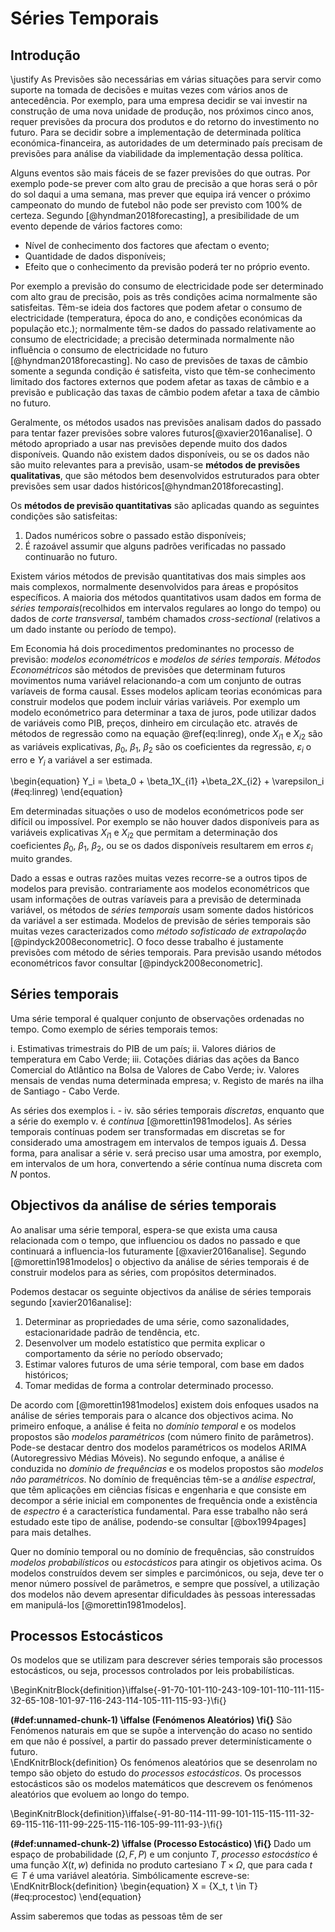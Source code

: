 # Séries Temporais

## Introdução
\justify
As Previsões são necessárias em várias situações para servir como suporte na tomada de decisões e muitas vezes com vários anos de antecedência. Por exemplo, para uma empresa decidir se vai investir na construção de uma  nova unidade de produção, nos próximos cinco anos, requer previsões da procura dos produtos e do retorno do investimento no futuro. Para se decidir sobre a implementação de determinada política económica-financeira, as autoridades de um determinado país precisam de previsões para análise da viabilidade da implementação dessa política.

Alguns eventos são mais fáceis de se fazer previsões do que outras. Por exemplo pode-se prever com alto grau de precisão a que horas será o pôr do sol daqui a uma semana, mas prever que equipa irá vencer o próximo campeonato do mundo de futebol não pode ser previsto com 100% de certeza. Segundo [@hyndman2018forecasting], a presibilidade  de um evento depende de vários factores como:

* Nível de conhecimento dos factores que afectam o evento;
* Quantidade de dados disponíveis;
* Efeito que o conhecimento da previsão poderá ter no próprio evento.
  
Por exemplo a previsão do consumo de electricidade pode ser determinado com alto grau de precisão, pois as três condições acima normalmente são satisfeitas. Têm-se ideia dos factores que podem afetar o consumo de electricidade (temperatura, época do ano, e condições económicas da população etc.); normalmente têm-se dados do passado relativamente ao consumo de electricidade; a precisão determinada normalmente não influência o consumo de electricidade no futuro [@hyndman2018forecasting]. No caso de previsões de taxas de câmbio somente a segunda condição é satisfeita, visto que têm-se conhecimento limitado dos factores externos que podem afetar as taxas de câmbio e a previsão e publicação das taxas de câmbio podem afetar a taxa de câmbio no futuro.

Geralmente, os métodos usados nas previsões analisam dados do passado para tentar fazer previsões sobre valores futuros[@xavier2016analise]. O método apropriado a usar nas previsões depende muito dos dados disponíveis. Quando não existem dados disponíveis, ou se os dados não são muito relevantes para a previsão, usam-se **métodos de previsões qualitativas**, que são métodos bem desenvolvidos estruturados para obter previsões sem usar dados históricos[@hyndman2018forecasting].

Os **métodos de previsão quantitativas** são aplicadas quando as seguintes condições são satisfeitas:

1. Dados numéricos sobre o passado estão disponíveis;
2. É razoável assumir que alguns padrões verificadas no passado continuarão no futuro.

Existem vários métodos de previsão quantitativas dos mais simples aos mais complexos, normalmente desenvolvidos para áreas e propósitos específicos. A maioria dos métodos quantitativos usam dados em forma de *séries temporais*(recolhidos em intervalos regulares ao longo do tempo) ou dados de *corte transversal*, também chamados *cross-sectional* (relativos a um dado instante ou período de tempo).

Em Economia há dois procedimentos predominantes no processo de previsão: *modelos econométricos* e *modelos de séries temporais*.  *Métodos Econométricos* são métodos de previsões que determinam futuros movimentos numa variável relacionando-a com um conjunto de outras varíaveis de forma causal. Esses modelos aplicam teorias económicas para construir modelos que podem incluir várias variáveis. Por exemplo um modelo económetrico para determinar a taxa de juros, pode utilizar  dados de variáveis como PIB, preços, dinheiro em circulação etc. através de métodos de regressão como na equação \@ref(eq:linreg), onde $X_{i1}$ e $X_{i2}$ são as variáveis explicativas, $\beta_0$, $\beta_1$, $\beta_2$ são os coeficientes da regressão, $\varepsilon_i$ o erro e $Y_i$ a variável a ser estimada.

\begin{equation}
Y_i = \beta_0 + \beta_1X_{i1} +\beta_2X_{i2} + \varepsilon_i
(\#eq:linreg)
\end{equation}

Em determinadas situações o uso de modelos económetricos pode ser difícil ou impossível. Por exemplo se não houver dados disponíveis para as variáveis explicativas $X_{i1}$ e $X_{i2}$ que permitam a determinação dos coeficientes $\beta_0$, $\beta_1$, $\beta_2$, ou se os dados disponíveis resultarem em erros $\varepsilon_i$ muito grandes.

Dado a essas e outras razões muitas vezes recorre-se a outros tipos de modelos para previsão. contrariamente aos modelos econométricos que usam informações de outras varíaveis para a previsão de determinada variável, os métodos de *séries temporais* usam somente dados históricos da variável a ser estimada. Modelos de previsão de séries temporais são muitas vezes caracterizados como *método sofisticado de extrapolação* [@pindyck2008econometric]. O foco desse trabalho é justamente previsões com método de séries temporais. Para previsão usando métodos econométricos favor consultar [@pindyck2008econometric].


## Séries temporais

Uma série temporal é qualquer conjunto de observações ordenadas no tempo. Como exemplo de séries temporais temos:

i. Estimativas trimestrais do PIB de um país;
ii. Valores diários de temperatura em Cabo Verde;
iii. Cotações diárias das ações  da Banco Comercial do Atlântico na Bolsa de Valores de Cabo Verde;
iv. Valores mensais de vendas numa determinada empresa;
v. Registo de marés na ilha de Santiago - Cabo Verde.

As séries dos exemplos i. - iv. são séries temporais *discretas*, enquanto que a série do exemplo v. é *contínua* [@morettin1981modelos]. As séries temporais contínuas podem ser transformadas em discretas se for considerado uma amostragem em intervalos de tempos iguais $\Delta$. Dessa forma, para analisar a série v. será preciso usar uma amostra, por exemplo, em intervalos de um hora, convertendo a série contínua numa discreta com $N$ pontos.

## Objectivos da análise de séries temporais

Ao analisar uma série temporal, espera-se que exista uma causa relacionada com o tempo, que influenciou os dados no passado e que continuará a influencia-los futuramente [@xavier2016analise]. Segundo [@morettin1981modelos] o objectivo da análise de séries temporais é de construir modelos para as séries, com propósitos determinados.

Podemos destacar os seguinte objectivos da análise de séries temporais segundo [xavier2016analise]:

1. Determinar as propriedades de uma série, como sazonalidades, estacionaridade padrão de tendência, etc.
2. Desenvolver um modelo estatístico que permita explicar o comportamento da série no período observado;
3. Estimar valores futuros de uma série temporal, com base em dados históricos;
4. Tomar medidas de forma a controlar determinado processo.

De acordo com [@morettin1981modelos] existem dois enfoques usados na análise de séries temporais para o alcance dos objectivos acima. No primeiro enfoque, a análise é feita no *domínio temporal* e os modelos propostos são *modelos paramétricos* (com número finito de parâmetros). Pode-se destacar dentro dos modelos paramétricos os modelos ARIMA (Autoregressivo Médias Móveis). No segundo enfoque, a análise é conduzida no *domínio de frequências* e os modelos propostos são *modelos não paramétricos*. No domínio de frequências têm-se a *análise espectral*, que têm aplicações em ciências físicas e engenharia e que consiste em decompor a série inicial em componentes de frequência onde a existência de *espectro* é a característica fundamental. Para esse trabalho não será estudado este tipo de análise, podendo-se consultar [@box1994pages] para mais detalhes.

Quer no domínio temporal ou no domínio de frequências, são construídos *modelos probabilísticos* ou *estocásticos* para atingir os objetivos acima. Os modelos construídos devem ser simples e parcimónicos, ou seja, deve ter o menor número possível de parâmetros, e sempre que possível, a utilização dos modelos não devem apresentar dificuldades às pessoas interessadas em manipulá-los [@morettin1981modelos].

## Processos Estocásticos

Os modelos que se utilizam para descrever séries temporais são processos estocásticos, ou seja, processos controlados por leis probabilísticas.


\BeginKnitrBlock{definition}\iffalse{-91-70-101-110-243-109-101-110-111-115-32-65-108-101-97-116-243-114-105-111-115-93-}\fi{}<div class="definition"><span class="definition" id="def:unnamed-chunk-1"><strong>(\#def:unnamed-chunk-1)  \iffalse (Fenómenos Aleatórios) \fi{} </strong></span>São Fenómenos naturais em que se supõe a intervenção do acaso no sentido em que não é possível, a partir do passado prever determinísticamente o futuro.</div>\EndKnitrBlock{definition}
Os fenómenos aleatórios que se desenrolam no tempo são objeto do estudo do *processos estocásticos*. Os processos estocásticos são os modelos matemáticos que descrevem os fenómenos aleatórios que evoluem ao longo do tempo.

\BeginKnitrBlock{definition}\iffalse{-91-80-114-111-99-101-115-115-111-32-69-115-116-111-99-225-115-116-105-99-111-93-}\fi{}<div class="definition"><span class="definition" id="def:unnamed-chunk-2"><strong>(\#def:unnamed-chunk-2)  \iffalse (Processo Estocástico) \fi{} </strong></span>Dado um espaço de probabilidade $(\Omega, F, P)$ e um conjunto $T$, *processo estocástico* é uma função $X(t, w)$ definida no produto cartesiano $T\times \Omega$, que para cada $t \in T$ é uma variável aleatória. Simbólicamente escreve-se:</div>\EndKnitrBlock{definition}
\begin{equation}
X = \{X_t, t \in T\}
(\#eq:procestoc)
\end{equation}

Assim saberemos que todas as pessoas têm de ser

